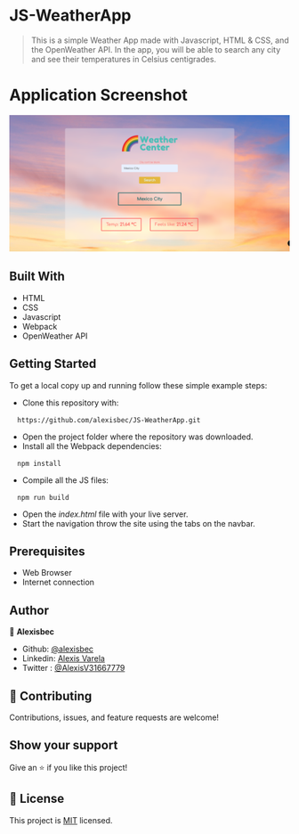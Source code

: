 # JS-WeatherApp

> This is a simple Weather App made with Javascript, HTML & CSS, and the OpenWeather API. In the app, you will be able to search any city and see their temperatures in Celsius centigrades.
# Application Screenshot
![screenshot of JS Weather App](app_screenshot.png)

## Built With

- HTML
- CSS
- Javascript
- Webpack
- OpenWeather API

## Getting Started

To get a local copy up and running follow these simple example steps:

- Clone this repository with:
```
  https://github.com/alexisbec/JS-WeatherApp.git
```
- Open the project folder where the repository was downloaded.
- Install all the Webpack dependencies:
```
  npm install
```
- Compile all the JS files:
```
  npm run build
```
- Open the *index.html* file with your live server.
- Start the navigation throw the site using the tabs on the navbar.

## Prerequisites

- Web Browser
- Internet connection

## Author

👤 **Alexisbec**
- Github: [@alexisbec](https://github.com/alexisbec)
- Linkedin: [Alexis Varela](www.linkedin.com/in/alexbec)
- Twitter : [@AlexisV31667779](https://twitter.com/AlexisV31667779)


## 🤝 Contributing

Contributions, issues, and feature requests are welcome!

## Show your support

Give an ⭐️ if you like this project!

## 📝 License

This project is [MIT](https://github.com/alexisbec/JS-WeatherApp/blob/development/LICENSE) licensed.
